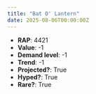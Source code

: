 ```yaml
---
title: "Bat O' Lantern"
date: 2025-08-06T00:00:00Z
---
```

- **RAP**: 4421
- **Value**: -1
- **Demand level**: -1
- **Trend**: -1
- **Projected?**: True
- **Hyped?**: True
- **Rare?**: True
